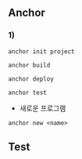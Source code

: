 ## Anchor
### 1) 
```
anchor init project
```

```
anchor build

```
```
anchor deploy

```
```
anchor test

```
- 새로운 프로그램 
```
anchor new <name>
```

## Test

